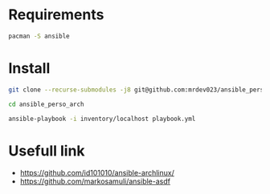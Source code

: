 # Requirements

```bash
pacman -S ansible
```

# Install

```bash
git clone --recurse-submodules -j8 git@github.com:mrdev023/ansible_perso_arch.git
```

```bash
cd ansible_perso_arch
```

```bash
ansible-playbook -i inventory/localhost playbook.yml
```

# Usefull link

- https://github.com/id101010/ansible-archlinux/
- https://github.com/markosamuli/ansible-asdf